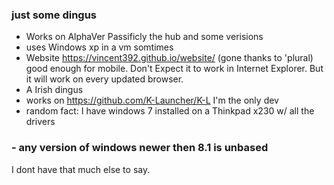 ### just some dingus
- Works on AlphaVer Passificly the hub and some verisions
- uses Windows xp in a vm somtimes
- Website https://vincent392.github.io/website/ (gone thanks to 'plural) good enough for mobile. Don't Expect it to work in Internet Explorer. But it will work on every updated browser.
- A Irish dingus
- works on https://github.com/K-Launcher/K-L I'm the only dev
- random fact:
I have windows 7 installed on a Thinkpad x230 w/ all the drivers
### - any version of windows newer then 8.1 is unbased
I dont have that much else to say.

